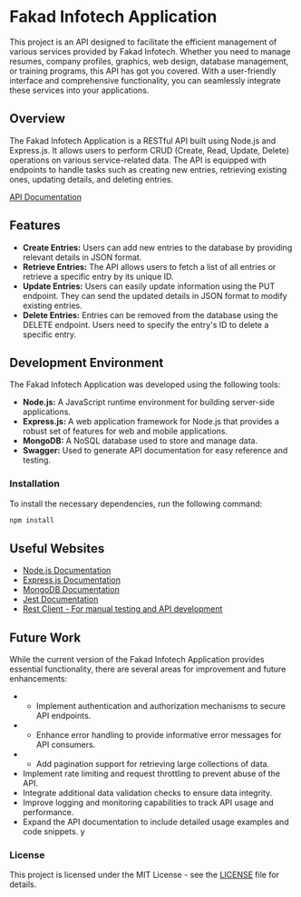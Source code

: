 # Fakad Infotech Application

This project is an API designed to facilitate the efficient management of various services provided by Fakad Infotech. Whether you need to manage resumes, company profiles, graphics, web design, database management, or training programs, this API has got you covered. With a user-friendly interface and comprehensive functionality, you can seamlessly integrate these services into your applications.

## Overview

The Fakad Infotech Application is a RESTful API built using Node.js and Express.js. It allows users to perform CRUD (Create, Read, Update, Delete) operations on various service-related data. The API is equipped with endpoints to handle tasks such as creating new entries, retrieving existing ones, updating details, and deleting entries.

[API Documentation](https://fakad-infotech-api.onrender.com/api-docs/)

## Features

- **Create Entries:** Users can add new entries to the database by providing relevant details in JSON format.
- **Retrieve Entries:** The API allows users to fetch a list of all entries or retrieve a specific entry by its unique ID.
- **Update Entries:** Users can easily update information using the PUT endpoint. They can send the updated details in JSON format to modify existing entries.
- **Delete Entries:** Entries can be removed from the database using the DELETE endpoint. Users need to specify the entry's ID to delete a specific entry.

## Development Environment

The Fakad Infotech Application was developed using the following tools:

- **Node.js:** A JavaScript runtime environment for building server-side applications.
- **Express.js:** A web application framework for Node.js that provides a robust set of features for web and mobile applications.
- **MongoDB:** A NoSQL database used to store and manage data.
- **Swagger:** Used to generate API documentation for easy reference and testing.

### Installation

To install the necessary dependencies, run the following command:
```bash
npm install
```

## Useful Websites

- [Node.js Documentation](https://nodejs.org/en/docs/)
- [Express.js Documentation](https://expressjs.com/)
- [MongoDB Documentation](https://docs.mongodb.com/)
- [Jest Documentation](https://jestjs.io/docs/en/getting-started)
- [Rest Client - For manual testing and API development](https://marketplace.visualstudio.com/items?itemName=humao.rest-client)

## Future Work

While the current version of the Fakad Infotech Application provides essential functionality, there are several areas for improvement and future enhancements:

- * Implement authentication and authorization mechanisms to secure API endpoints.
- * Enhance error handling to provide informative error messages for API consumers.
- * Add pagination support for retrieving large collections of data.
- Implement rate limiting and request throttling to prevent abuse of the API.
- Integrate additional data validation checks to ensure data integrity.
- Improve logging and monitoring capabilities to track API usage and performance.
- Expand the API documentation to include detailed usage examples and code snippets.
y


### License

This project is licensed under the MIT License - see the [LICENSE](/docs/LICENSE) file for details.